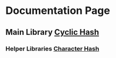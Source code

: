 # Documentation Page

## Main Library <a href="cyclichash.html">Cyclic Hash </a>

### Helper Libraries <a href="characterhash.htm">Character Hash </a>
